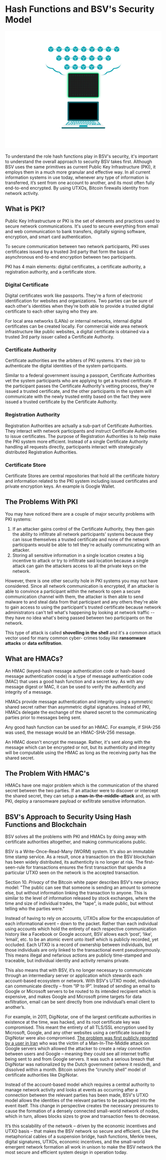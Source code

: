 # Hash Functions and BSV's Security Model

![](../.gitbook/assets/BSVA-HashFunctions_Ch7L2_DA1.gif)

To understand the role hash functions play in BSV's security, it's important to understand the overall approach to security BSV takes first. Although BSV uses the same primitives as current Public Key Infrastructure (PKI), it employs them in a much more granular and effective way. In all current information systems in use today, whenever any type of information is transferred, it’s sent from one account to another, and its most often fully end-to-end encrypted. By using UTXOs, Bitcoin firewalls identity from network activity.

## What is PKI?

Public Key Infrastructure or PKI is the set of elements and practices used to secure network communications. It's used to secure everything from email and web communication to bank transfers, digitally signing software, encryption, and smart card authentication.

To secure communication between two network participants, PKI uses certificates issued by a trusted 3rd party that form the basis of asynchronous end-to-end encryption between two participants.

PKI has 4 main elements: digital certificates, a certificate authority, a registration authority, and a certificate store.

### **Digital Certificate**

Digital certificates work like passports. They're a form of electronic identification for websites and organizations. Two parties can be sure of each other's identities when they're both able to provide a trusted digital certificate to each other saying who they are.

For local area networks (LANs) or internal networks, internal digital certificates can be created locally. For commercial wide area network infrastructure like public websites, a digital certificate is obtained via a trusted 3rd party issuer called a Certificate Authority.

### **Certificate Authority**

Certificate authorities are the arbiters of PKI systems. It's their job to authenticate the digital identities of the system participants.

Similar to a federal government issuing a passport, Certificate Authorities vet the system participants who are applying to get a trusted certificate. If the participant passes the Certificate Authority's vetting process, they're issued a trusted certificate, and the other participants in the system will communicate with the newly trusted entity based on the fact they were issued a trusted certificate by the Certificate Authority.

### **Registration Authority**

Registration Authorities are actually a sub-part of Certificate Authorities. They interact with network participants and instruct Certificate Authorities to issue certificates. The purpose of Registration Authorities is to help make the PKI system more efficient. Instead of a single Certificate Authority handling all requests directly, participants interact with strategically distributed Registration Authorities.

### **Certificate Store**

Certificate Stores are central repositories that hold all the certificate history and information related to the PKI system including issued certificates and private encryption keys. An example is Google Wallet.

## The Problems With PKI

You may have noticed there are a couple of major security problems with PKI systems:

1. If an attacker gains control of the Certificate Authority, they then gain the ability to infiltrate all network participants' systems because they can issue themselves a trusted certificate and none of the network participants would be able to tell they're actually communicating with an attacker.
2. Storing all sensitive information in a single location creates a big incentive to attack or try to infiltrate said location because a single attack can gain the attackers access to all the private keys on the network.

However, there is one other security hole in PKI systems you may not have considered. Since all network communication is encrypted, if an attacker is able to convince a participant within the network to open a secure communication channel with them, the attacker is then able to send malware to and steal data from that participant and any others they're able to gain access to using the participant's trusted certificate because network administrators can't tell what's happening by looking at network traffic -- they have no idea what's being passed between two participants on the network.

This type of attack is called **shovelling in the shell** and it's a common attack vector used for many common cyber- crimes today like **ransomware attacks** or **data exfiltration**.

## What are HMACs?

An HMAC (keyed-hash message authentication code or hash-based message authentication code) is a type of message authentication code (MAC) that uses a good hash function and a secret key. As with any message digest or MAC, it can be used to verify the authenticity and integrity of a message.

HMACs provide message authentication and integrity using a symmetric shared secret rather than asymmetric digital signatures. Instead of PKI, HMACs delegate the exchange of the shared secret to the communicating parties prior to messages being sent.

Any good hash function can be used for an HMAC. For example, if SHA-256 was used, the message would be an HMAC-SHA-256 message.

An HMAC doesn't encrypt the message. Rather, it's sent along with the message which can be encrypted or not, but its authenticity and integrity will be computable using the HMAC as long as the receiving party has the shared secret.

## The Problem With HMAC's

HMACs have one major problem which is the communication of the shared secret between the two parties. If an attacker were to discover or intercept the shared secret, they can setup a **man-in-the-middle-attack** and, as with PKI, deploy a ransomware payload or exfiltrate sensitive information.

## BSV's Approach to Security Using Hash Functions and Blockchain

BSV solves all the problems with PKI and HMACs by doing away with certificate authorities altogether, and making communications public.

BSV is a Write-Once-Read-Many (WORM) system. It's also an immutable time stamp service. As a result, once a transaction on the BSV blockchain has been widely distributed, its authenticity is no longer at risk. The first-seen-rule for transactions ensures the first transaction that spends a particular UTXO seen on the network is the accepted transaction.

Section 10. _Privacy_ of the Bitcoin white paper describes BSV's new privacy model: "The public can see that someone is sending an amount to someone else, but without information linking the transaction to anyone. This is similar to the level of information released by stock exchanges, where the time and size of individual trades, the "tape", is made public, but without telling who the parties were."

Instead of having to rely on accounts, UTXOs allow for the encapsulation of each informational event – down to the packet. Rather than each individual using accounts which hold the entirety of each respective communication history like a Facebook or Google account, BSV allows each ‘post’, ‘like’, ‘email’, etc. to be an atomic event unto itself which is publicly recorded, yet occluded. Each UTXO is a record of ownership between individuals, but those individuals are only linked to the transactional event pseudonymously. This means illegal and nefarious actions are publicly time-stamped and traceable, but individual identity and activity remains private.

This also means that with BSV, it’s no longer necessary to communicate through an intermediary server or application which stewards each account-based ecosystem or network. With BSV's UTXO model, individuals can communicate directly – from “IP to IP”. Instead of sending an email to Google or Microsoft servers to be routed to its intended recipient which is expensive, and makes Google and Microsoft prime targets for data exfiltration, email can be sent directly from one individual’s email client to another’s.

For example, in 2011, DigiNotar, one of the largest certificate authorities in existence at the time, was hacked, and its root certificate key was compromised. This meant the entirety of all TLS/SSL encryption used by Microsoft, Google, and any other websites using a certificate issued by DigiNotar were also compromised. [The problem was first publicly reported by a user in Iran](https://security.googleblog.com/2011/08/update-on-attempted-man-in-middle.html) who was the victim of a Man-In-The-Middle attack on Google servers which allowed the attacker to create a relay connection between users and Google – meaning they could see all internet traffic being sent to and from Google servers. It was such a serious breach that DigiNotar was nationalized by the Dutch government (where it resided), and dissolved within a month. Bitcoin solves the “crunchy shell” model of certificate authorities like DigiNotar.

Instead of the account-based model which requires a central authority to manage network activity and looks at events as occurring after a connection between the relevant parties has been made, BSV's UTXO model allows the identities of the relevant parties to be packaged into the event itself. This change in perspective creates the necessary pressures to cause the formation of a densely connected small-world network of nodes, which in turn, allows blocks sizes to grow and transaction fees to decrease.

It’s this scalability of the network – driven by the economic incentives and UTXO basis – that makes the BSV network so secure and efficient. Like the metaphorical cables of a suspension bridge, hash functions, Merkle trees, digital signatures, UTXOs, economic incentives, and the small-world emergent network formation all work in unison to make the BSV network the most secure and efficient system design in operation today.
